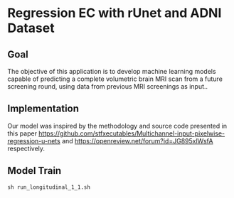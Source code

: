 # Regression EC with rUnet and ADNI Dataset

## Goal
The objective of this application is to develop machine learning models capable of predicting a complete volumetric brain MRI scan from a future screening round, using data from previous MRI screenings as input..

## Implementation
Our model was inspired by the methodology and source code presented in this paper https://github.com/stfxecutables/Multichannel-input-pixelwise-regression-u-nets and https://openreview.net/forum?id=JG895xlWsfA respectively.


## Model Train 

```
sh run_longitudinal_1_1.sh
```

